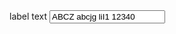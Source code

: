<div class="au-body au-body--dark">
  <label class="au-label au-label--dark"  for="text-input--dark">label text</label>
  <input class="au-text-input au-text-input--dark" name="text-input--dark" id="text-input--dark" type="text" value="ABCZ abcjg liI1 12340">
</div>

